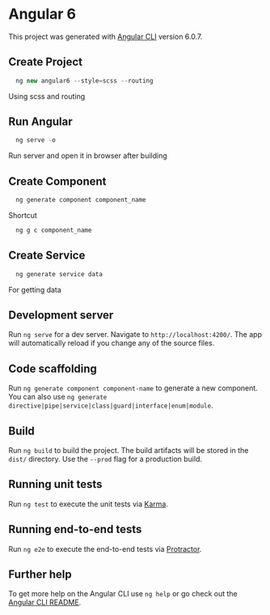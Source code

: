 # Angular 6

This project was generated with [Angular CLI](https://github.com/angular/angular-cli) version 6.0.7.

## Create Project

```javascript
  ng new angular6 --style=scss --routing
```
Using scss and routing

## Run Angular

```javascript
  ng serve -o
```
Run server and open it in browser after building

## Create Component

```javascript
  ng generate component component_name
```

Shortcut

```javascript
  ng g c component_name
```

## Create Service

```javascript
  ng generate service data
```

For getting data

## Development server

Run `ng serve` for a dev server. Navigate to `http://localhost:4200/`. The app will automatically reload if you change any of the source files.

## Code scaffolding

Run `ng generate component component-name` to generate a new component. You can also use `ng generate directive|pipe|service|class|guard|interface|enum|module`.

## Build

Run `ng build` to build the project. The build artifacts will be stored in the `dist/` directory. Use the `--prod` flag for a production build.

## Running unit tests

Run `ng test` to execute the unit tests via [Karma](https://karma-runner.github.io).

## Running end-to-end tests

Run `ng e2e` to execute the end-to-end tests via [Protractor](http://www.protractortest.org/).

## Further help

To get more help on the Angular CLI use `ng help` or go check out the [Angular CLI README](https://github.com/angular/angular-cli/blob/master/README.md).
